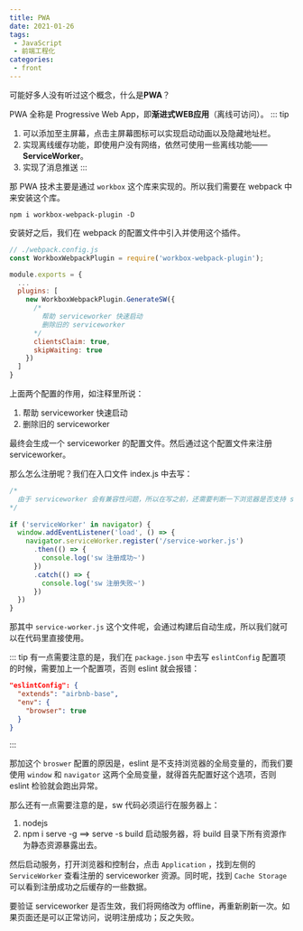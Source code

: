 ```yaml
---
title: PWA
date: 2021-01-26
tags:
 - JavaScript
 - 前端工程化
categories:
 - front
---
```

可能好多人没有听过这个概念，什么是**PWA**？

PWA 全称是 Progressive Web App，即**渐进式WEB应用**（离线可访问）。
::: tip
1. 可以添加至主屏幕，点击主屏幕图标可以实现启动动画以及隐藏地址栏。
2. 实现离线缓存功能，即使用户没有网络，依然可使用一些离线功能——**ServiceWorker**。
3. 实现了消息推送
:::

那 PWA 技术主要是通过 `workbox` 这个库来实现的。所以我们需要在 webpack 中来安装这个库。
```shell
npm i workbox-webpack-plugin -D
```

安装好之后，我们在 webpack 的配置文件中引入并使用这个插件。
```js
// ./webpack.config.js
const WorkboxWebpackPlugin = require('workbox-webpack-plugin');

module.exports = {
  ...
  plugins: [
    new WorkboxWebpackPlugin.GenerateSW({
      /*
        帮助 serviceworker 快速启动
        删除旧的 serviceworker
      */
      clientsClaim: true,
      skipWaiting: true
    })
  ]
}
```

上面两个配置的作用，如注释里所说：
1. 帮助 serviceworker 快速启动
2. 删除旧的 serviceworker
   
最终会生成一个 serviceworker 的配置文件。然后通过这个配置文件来注册 serviceworker。

那么怎么注册呢？我们在入口文件 index.js 中去写：
```js
/*
  由于 serviceworker 会有兼容性问题，所以在写之前，还需要判断一下浏览器是否支持 serviceworker
*/
 
if ('serviceWorker' in navigator) {
  window.addEventListener('load', () => {
    navigator.serviceWorker.register('/service-worker.js')
      .then(() => {
        console.log('sw 注册成功~')
      })
      .catch(() => {
        console.log('sw 注册失败~')
      })
  })
}
```

那其中 `service-worker.js` 这个文件呢，会通过构建后自动生成，所以我们就可以在代码里直接使用。

::: tip
有一点需要注意的是，我们在 `package.json` 中去写 `eslintConfig` 配置项的时候，需要加上一个配置项，否则 eslint 就会报错：
```json
"eslintConfig": {
  "extends": "airbnb-base",
  "env": {
    "browser": true
  }
}
```
:::

那加这个 `broswer` 配置的原因是，eslint 是不支持浏览器的全局变量的，而我们要使用 `window` 和 `navigator` 这两个全局变量，就得首先配置好这个选项，否则 eslint 检验就会跑出异常。

那么还有一点需要注意的是，sw 代码必须运行在服务器上：
1. nodejs
2. npm i serve -g  ==> serve -s build  启动服务器，将 build 目录下所有资源作为静态资源暴露出去。

然后启动服务，打开浏览器和控制台，点击 `Application` ，找到左侧的 `ServiceWorker` 查看注册的 serviceworker 资源。同时呢，找到 `Cache Storage` 可以看到注册成功之后缓存的一些数据。

要验证 serviceworker 是否生效，我们将网络改为 offline，再重新刷新一次。如果页面还是可以正常访问，说明注册成功；反之失败。